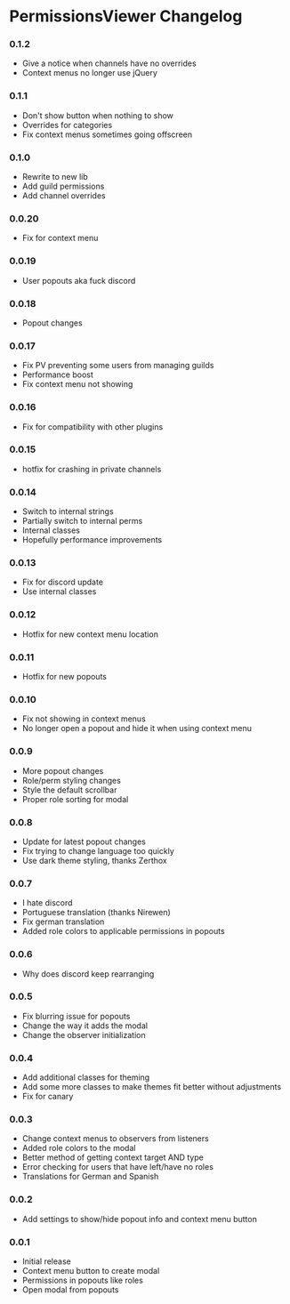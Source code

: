 # PermissionsViewer Changelog

### 0.1.2

 - Give a notice when channels have no overrides
 - Context menus no longer use jQuery

### 0.1.1

 - Don't show button when nothing to show
 - Overrides for categories
 - Fix context menus sometimes going offscreen

### 0.1.0

 - Rewrite to new lib
 - Add guild permissions
 - Add channel overrides

### 0.0.20

 - Fix for context menu

### 0.0.19

 - User popouts aka fuck discord

### 0.0.18

 - Popout changes

### 0.0.17

 - Fix PV preventing some users from managing guilds
 - Performance boost
 - Fix context menu not showing

### 0.0.16

 - Fix for compatibility with other plugins

### 0.0.15

 - hotfix for crashing in private channels

### 0.0.14

 - Switch to internal strings
 - Partially switch to internal perms
 - Internal classes
 - Hopefully performance improvements

### 0.0.13

 - Fix for discord update
 - Use internal classes

### 0.0.12

 - Hotfix for new context menu location

### 0.0.11

 - Hotfix for new popouts 

### 0.0.10

 - Fix not showing in context menus
 - No longer open a popout and hide it when using context menu

### 0.0.9

 - More popout changes
 - Role/perm styling changes
 - Style the default scrollbar
 - Proper role sorting for modal

### 0.0.8

 - Update for latest popout changes
 - Fix trying to change language too quickly
 - Use dark theme styling, thanks Zerthox

### 0.0.7

 - I hate discord
 - Portuguese translation (thanks Nirewen)
 - Fix german translation
 - Added role colors to applicable permissions in popouts

### 0.0.6

 - Why does discord keep rearranging

### 0.0.5

 - Fix blurring issue for popouts
 - Change the way it adds the modal
 - Change the observer initialization

### 0.0.4

 - Add additional classes for theming
 - Add some more classes to make themes fit better without adjustments
 - Fix for canary

### 0.0.3

 - Change context menus to observers from listeners
 - Added role colors to the modal
 - Better method of getting context target AND type
 - Error checking for users that have left/have no roles
 - Translations for German and Spanish
 
### 0.0.2

 - Add settings to show/hide popout info and context menu button
 
### 0.0.1

 - Initial release
 - Context menu button to create modal
 - Permissions in popouts like roles
 - Open modal from popouts